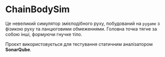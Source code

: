 # ChainBodySim

Це невеликий симулятор змієподібного руху, побудований на `pygame` з фізикою руху та ланцюговими обмеженнями. Головна точка тягне за собою інші, формуючи гнучке тіло.

Проєкт використовується для тестування статичним аналізатором **SonarQube**.